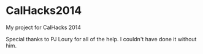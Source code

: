 # CalHacks2014
My project for CalHacks 2014

Special thanks to PJ Loury for all of the help. I couldn't have done it without him.